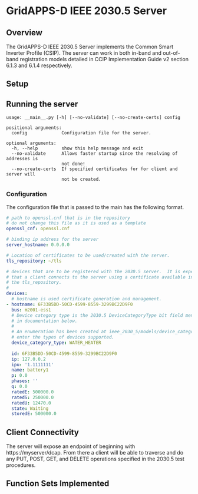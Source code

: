 # GridAPPS-D IEEE 2030.5 Server

## Overview

The GridAPPS-D IEEE 2030.5 Server implements the Common Smart Inverter Profile (CSIP).  The server
can work in both in-band and out-of-band registration models detailed in  CCIP Implementation Guide v2 
section 6.1.3 and 6.1.4 respectively.  

## Setup

## Running the server

```commandline
usage: __main__.py [-h] [--no-validate] [--no-create-certs] config

positional arguments:
  config             Configuration file for the server.

optional arguments:
  -h, --help         show this help message and exit
  --no-validate      Allows faster startup since the resolving of addresses is
                     not done!
  --no-create-certs  If specified certificates for for client and server will
                     not be created.
```

### Configuration

The configuration file that is passed to the main has the following format.

```yaml
# path to openssl.cnf that is in the repository
# do not change this file as it is used as a template
openssl_cnf: openssl.cnf

# binding ip address for the server
server_hostname: 0.0.0.0

# Location of certificates to be used/created with the server.
tls_repository: ~/tls

# devices that are to be registered with the 2030.5 server.  It is expedted
# that a client connects to the server using a certificate available in
# the tls_repository.
#
devices:
  # hostname is used certificate generation and management.
- hostname: 6F33B5DD-50CD-4599-8559-3299BC22D9F0
  bus: m2001-ess1  
  # Device category type is the 2030.5 DeviceCategoryType bit field mentioned
  # in documentation below.
  #
  # An enumeration has been created at ieee_2030_5/models/device_category.py for you to
  # enter the types of devices supported.
  device_category_type: WATER_HEATER
  
  id: 6F33B5DD-50CD-4599-8559-3299BC22D9F0
  ip: 127.0.0.2
  ipu: '1.1111111'
  name: battery1
  p: 0.0
  phases: ''
  q: 0.0
  ratedE: 500000.0
  ratedS: 250000.0
  ratedU: 12470.0
  state: Waiting
  storedE: 500000.0
```

## Client Connectivity

The server will expose an endpoint of beginning with https://myserver/dcap.  From there
a client will be able to traverse and do any PUT, POST, GET, and DELETE operations specified
in the 2030.5 test procedures.

## Function Sets Implemented
